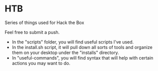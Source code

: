# HTB

Series of things used for Hack the Box

Feel free to submit a push.

- In the "scripts" folder, you will find useful scripts I've used.
- In the install.sh script, it will pull down all sorts of tools and organize them on your desktop under the "installs" directory.
- In "useful-commands", you will find syntax that will help with certain actions you may want to do.
